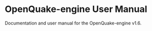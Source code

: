 OpenQuake-engine User Manual
============================

Documentation and user manual for the OpenQuake-engine v1.6.
